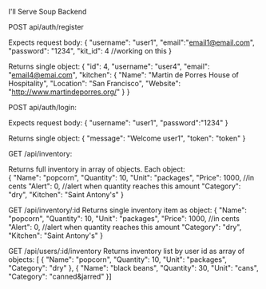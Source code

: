 I'll Serve Soup Backend

POST api/auth/register 

  Expects request body: 
    {
      "username": "user1",
      "email":"email1@email.com",
      "password": "1234",
      "kit_id": 4     //working on this
    }
    
  Returns single object:
    {
      "id": 4,
      "username": "user4",
      "email": "email4@emai.com",
      "kitchen": {
        "Name": "Martin de Porres House of Hospitality",
        "Location": "San Francisco",
        "Website": "http://www.martindeporres.org/"
      }
    }
  

POST api/auth/login:

  Expects request body:
    {
    "username": "user1",
    "password":"1234"
    }
    
  Returns single object:
    {
      "message": "Welcome user1",
      "token": "token"
    }


GET /api/inventory:

  Returns full inventory in array of objects. Each object:  
  {
    "Name": "popcorn",
    "Quantity": 10,
    "Unit": "packages",
    "Price": 1000,  //in cents
    "Alert": 0,     //alert when quantity reaches this amount
    "Category": "dry",
    "Kitchen": "Saint Antony's"
  }
  
GET /api/inventory/:id
  Returns single inventory item as object: 
    {
    "Name": "popcorn",
    "Quantity": 10,
    "Unit": "packages",
    "Price": 1000,  //in cents
    "Alert": 0,     //alert when quantity reaches this amount
    "Category": "dry",
    "Kitchen": "Saint Antony's"
  }
  
GET /api/users/:id/inventory
  Returns inventory list by user id as array of objects: 
  [
  {
    "Name": "popcorn",
    "Quantity": 10,
    "Unit": "packages",
    "Category": "dry"
  },
  {
    "Name": "black beans",
    "Quantity": 30,
    "Unit": "cans",
    "Category": "canned&jarred"
  }]
